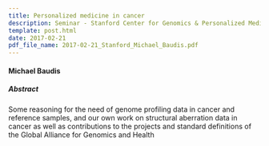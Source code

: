 ```yaml
---
title: Personalized medicine in cancer
description: Seminar - Stanford Center for Genomics & Personalized Medicine
template: post.html 
date: 2017-02-21
pdf_file_name: 2017-02-21_Stanford_Michael_Baudis.pdf
---
```


#### Michael Baudis

##### Abstract

Some reasoning for the need of genome profiling data in cancer and reference samples, and our own work on structural aberration data in cancer as well as contributions to the projects and standard definitions of the Global Alliance for Genomics and Health